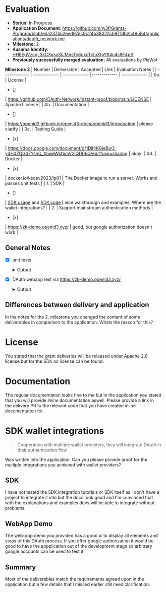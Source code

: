 # Evaluation


- **Status:** In Progress
- **Application Document:** https://github.com/w3f/Grants-Program/blob/eda237b52eed97ec9c24b38022cb971db2c49584/applications/dauth_network.md
- **Milestone:** 2
- **Kusama Identity:** [HHEEgVzcqL3kCXgsxSfJMbsTy8dxoTctuXtpY94n4s8F4pS](https://kusama.subscan.io/account/HHEEgVzcqL3kCXgsxSfJMbsTy8dxoTctuXtpY94n4s8F4pS)
- **Previously successfully merged evaluation:** All evaluations by PieWol


**Milestone 2**
| Number | Deliverable | Accepted | Link | Evaluation Notes |
| ------------- | ------------- | ------------- |------------- | ------------- |
| 0a. | License | <ul><li>[] </li></ul> | https://github.com/DAuth-Network/instant-proof/blob/main/LICENSE | Apache License | 
| 0b.  | Documentation |<ul><li>[] </li></ul> | https://openid3.gitbook.io/openid3-docs/openid3/introduction | please clarify | 
| 0c.  | Testing Guide | <ul><li>[x] </li></ul> | https://docs.google.com/document/d/1DiI4KGjeBw3-y4H0ZQGd7YsnQ_XoweWkfbmV2lQD66Q/edit?usp=sharing | okay| 
| 0d.  | Docker | <ul><li>[x] </li></ul> | docker.io/ksdev2023/ip01 | The Docker image to run a server. Works and passes unit tests | 
| 1. | SDK | <ul><li>[] </li></ul> | [SDK usage](https://openid3.gitbook.io/openid3-docs/developers/decentralized-authentication-sdk) and [SDK code](https://github.com/DAuth-Network/dauth/blob/main/packages/core/README.MD) | nice walkthrough and examples. Where are the wallet integrations? | 
| 2.  |  Support mainstream authentication methods | <ul><li>[x] </li></ul> |  https://zk-demo.openid3.xyz/ | good, but google authorization doesn't work | 

## General Notes

- [x] unit tests

  <details>
    <summary>Output</summary>
        
    :~/incubator-teaclave-sgx-sdk/samplecode/instant-proof/bin# ./app test
    running ec_test
    
    
    start running tests    
    testing test_encode_hex ... ok!
    testing test_decode_hex ... ok!
    testing test_decode_hex_with_spaces ... ok!
    testing test_decode_hex_with_invalid_characters ... ok!  
    testing test_session_register ... ok!  
    testing test_session_register_invalid ... ok!  
    testing test_session_update ... ok!  
    testing test_session_close ... ok!  
    testing test_inner_account_default ... ok!  
    testing test_inner_account_build ... ok!  
    testing test_pub_k_from_user ... ok!  
    testing test_as_u32_be_with_valid_input ... ok!  
    testing test_as_u32_be_with_all_zero_input ... ok!  
    testing test_as_u32_be_with_all_one_input ... ok!  
    testing test_rand ... ok!  
    testing test_as_u32_le_with_valid_input ... ok!  
    testing test_as_u32_le_with_all_zero_input ... ok!  
    testing test_as_u32_le_with_all_one_input ... ok!  
    testing test_encrypt_decrypt ... ok!  
    testing test_encrypt_decrypt_invalid ... ok!  
    
    test result ok. 20 tested, 20 passed, 0 failed  
    execute tests in enclave done.
</details>

- [x] DAuth webapp test via https://zk-demo.openid3.xyz/

    <details>
    <summary>Output</summary>
    Provider: TWITTER

    Zero-Knowledge Prover Done!

    
    Step 1: Generate a client proof.
    
    Step 2: Aggregate a batch of client proof.
    
    Step 3: Snarkify(convert) the aggregated proof.


    Zero-Knowledge Prover Status
    {
    "isInDb":true
    "aggregationBatch":7
    "clientProven":true
    "sealedInBatch":true
    "aggregated":true
    "converted":true
    "receivedAt":Wed, Jan 24, 2024, 10:16 PM
    "proofReceivedAt":Wed, Jan 24, 2024, 10:17 PM
    "aggregationSealedAt":Wed, Jan 24, 2024, 10:18 PM
    "aggregatedAt":Wed, Jan 24, 2024, 10:18 PM
    "convertedAt":Wed, Jan 24, 2024, 10:21 PM
    "positionInBatch":1
    "publicInputs":"5fcb4ca8cb2b6e3810bab48c0ae72707dcc439e9dded059e43..."
    }

    Your JWT Proof
    {
    "batchId":7
    "numOfProofs":1
    "isSealed":true
    "isAggregated":true
    "isConverted":true
    "maxInclusionPriority":1
    "minInclusionPriority":1
    "sealedAt":Wed, Jan 24, 2024, 10:18 PM
    "aggregatedAt":Wed, Jan 24, 2024, 10:18 PM
    "convertedAt":Wed, Jan 24, 2024, 10:21 PM
    "merkleRoot":"0x1fcb4ca8cb2b6e3810bab48c0ae72707dcc439e9dded059e..."
    }

    Queue Status
    {
    "totalClientRequests":7
    "pendingClientProofRequests":0
    "lastClientProofTime":Wed, Jan 24, 2024, 10:17 PM
    "lastProcessedPriority":1
    "latestAggregationBatchIndex":8
    "lastBatchSealingTime":Wed, Jan 24, 2024, 10:18 PM
    "lastBatchAggregationTime":Wed, Jan 24, 2024, 10:18 PM
    "latestConvertedBatchIndex":7
    "lastConvertedTime":Wed, Jan 24, 2024, 10:21 PM
    }

    Merkle Proof
    {
    "root":"5fcb4ca8cb2b6e3810bab48c0ae72707dcc439e9dded059e43..."
    "proof":[]
    "index":0
    }

    The Aggregation Batch & Proofs
    {
    "aggregation_index":7
    "aggregated_proof":{
    "proof_with_public_inputs":"0x7b2270726f6f66223a7b2277697265735f636170223a5b22..."
    "verifier":"0x7b22636f6e7374616e74735f7369676d61735f636170223a..."
    }
    "converted_proof":{
    "input_hash":"0x1fcb4ca8cb2b6e3810bab48c0ae72707dcc439e9dded059e..."
    "verifier_digest":"0x2874851f7a094dc67dc4cc50e175d74f1a7289e56c98a3e1..."
    "proof":"0x1ed6116348e5181fa9aa21b2e47416351490035cbdc5e596..."
    }
    }
</details>

## Differences between delivery and application
In the notes for the 2. milestone you changed the content of some deliverables in comparison to the application. Whats the reason for this? 

# License
You stated that the grant deliveries will be released under Apache 2.0 license but for the SDK no license can be found. 

# Documentation
The regular documentation looks fine to me but in the application you stated that you will provide *inline* documentation aswell. Please provide a link in the delivery PR to the relevant code that you have created inline documentation for. 

# SDK wallet integrations

> Cooperation with multiple wallet providers, they will integrate DAuth in their authentication flow

Was written into the application. Can you please provide proof for the multiple integrations you achieved with wallet providers?


## SDK
I have not tested the SDK integration tutorials or SDK itself as I don't have a project to integrate it into but the docs look good and I'm convinced that with the explanations and examples devs will be able to integrate without problems.

## WebApp Demo
The web-app demo you provided has a good ui to display all elements and steps of this DAuth process. If you offer google authorization it would be good to have the appplication out of the development stage so arbitrary google accounts can be used to test it.

## Summary
Most of the deliverables match the requirements agreed upon in the application but a few details that I missed earlier still need clarification.





